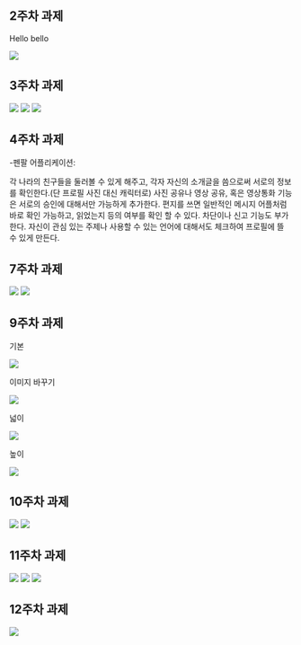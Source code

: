 ## 2주차 과제

Hello bello

<img width="" height="" src="./png/과제.png">

## 3주차 과제

<img width="" height="" src="./png/버튼.png">

<img width="" height="" src="./png/네이버결과.png">

<img width="" height="" src="./png/전화걸기.png">

## 4주차 과제

 -펜팔 어플리케이션:
 
 각 나라의 친구들을 둘러볼 수 있게 해주고, 각자 자신의 소개글을 씀으로써 서로의 정보를 확인한다.(단 프로필 사진 대신 캐릭터로)
 사진 공유나 영상 공유, 혹은 영상통화 기능은 서로의 승인에 대해서만 가능하게 추가한다.
 편지를 쓰면 일반적인 메시지 어플처럼 바로 확인 가능하고, 읽었는지 등의 여부를 확인 할 수 있다.
 차단이나 신고 기능도 부가한다. 자신이 관심 있는 주제나 사용할 수 있는 언어에 대해서도 체크하여 프로필에 뜰 수 있게 만든다.

## 7주차 과제

<img width="" height="" src="./png/바꾸기1.png">

<img width="" height="" src="./png/바꾸기2.png">

## 9주차 과제

기본

<img width="" height="" src="./png/기본.png">

이미지 바꾸기

<img width="" height="" src="./png/이미지바꾸기.png">

넓이

<img width="" height="" src="./png/넓이.png">

높이

<img width="" height="" src="./png/높이.png">

## 10주차 과제

<img width="" height="" src="./png/글자수.png">

<img width="" height="" src="./png/토스트.png">

## 11주차 과제


<img width="" height="" src="./png/메뉴엑티.png">


<img width="" height="" src="./png/코드.png">


<img width="" height="" src="./png/마이크.png">

## 12주차 과제

<img width="" height="" src="./png/12주차.png">
